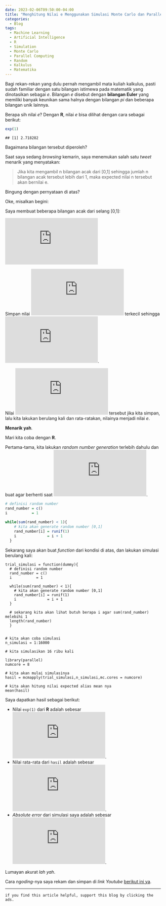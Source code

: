 ```yaml
---
date: 2023-02-06T09:50:00-04:00
title: "Menghitung Nilai e Menggunakan Simulasi Monte Carlo dan Parallel Computing di R"
categories:
  - Blog
tags:
  - Machine Learning
  - Artificial Intelligence
  - R
  - Simulation
  - Monte Carlo
  - Parallel Computing
  - Random
  - Kalkulus
  - Matematika
---
```



Bagi rekan-rekan yang dulu pernah mengambil mata kuliah kalkulus, pasti
sudah familiar dengan satu bilangan istimewa pada matematik yang
dinotasikan sebagai *e*. Bilangan *e* disebut dengan **bilangan Euler**
yang memiliki banyak keunikan sama halnya dengan bilangan *pi* dan
beberapa bilangan unik lainnya.

Berapa sih nilai *e*? Dengan **R**, nilai *e* bisa dilihat dengan cara
sebagai berikut:

``` r
exp(1)
```

    ## [1] 2.718282

Bagaimana bilangan tersebut diperoleh?

Saat saya sedang *browsing* kemarin, saya menemukan salah satu *tweet*
menarik yang menyatakan:

> Jika kita mengambil n bilangan acak dari \[0,1\] sehingga jumlah n
> bilangan acak tersebut lebih dari 1, maka expected nilai n tersebut
> akan bernilai e.

Bingung dengan pernyataan di atas?

Oke, misalkan begini:

Saya membuat beberapa bilangan acak dari selang \[0,1\]:

![X\_i,i = 1,2,..,n](https://latex.codecogs.com/png.latex?X_i%2Ci%20%3D%201%2C2%2C..%2Cn "X_i,i = 1,2,..,n")

Simpan nilai ![n](https://latex.codecogs.com/png.latex?n "n") terkecil
sehingga
![\\sum\_{i=1}^n X\_i &gt; 1](https://latex.codecogs.com/png.latex?%5Csum_%7Bi%3D1%7D%5En%20X_i%20%3E%201 "\sum_{i=1}^n X_i > 1").

Nilai ![n](https://latex.codecogs.com/png.latex?n "n") tersebut jika
kita simpan, lalu kita lakukan berulang kali dan rata-ratakan, nilainya
menjadi nilai *e*.

**Menarik yah**.

Mari kita coba dengan **R**.

Pertama-tama, kita lakukan *random number generation* terlebih dahulu
dan buat agar berhenti saat
![\\sum\_{i=1}^n X\_i &gt; 1](https://latex.codecogs.com/png.latex?%5Csum_%7Bi%3D1%7D%5En%20X_i%20%3E%201 "\sum_{i=1}^n X_i > 1").

``` r
# definisi random number
rand_number = c()
i           = 1
  
while(sum(rand_number) < 1){
    # kita akan generate random number [0,1]
    rand_number[i] = runif(1)
    i              = i + 1
  }
```

Sekarang saya akan buat *function* dari kondisi di atas, dan lakukan
simulasi berulang kali:

    trial_simulasi = function(dummy){
      # definisi random number
      rand_number = c()
      i           = 1
      
      while(sum(rand_number) < 1){
        # kita akan generate random number [0,1]
        rand_number[i] = runif(1)
        i              = i + 1
      }
      
      # sekarang kita akan lihat butuh berapa i agar sum(rand_number) melebihi 1
      length(rand_number)
      }


    # kita akan coba simulasi
    n_simulasi = 1:16000

    # kita simulasikan 16 ribu kali

    library(parallel)
    numcore = 8

    # kita akan mulai simulasinya
    hasil = mcmapply(trial_simulasi,n_simulasi,mc.cores = numcore)

    # kita akan hitung nilai expected alias mean nya
    mean(hasil)

Saya dapatkan hasil sebagai berikut:

-   Nilai `exp(1)` dari **R** adalah sebesar
    ![2.718282](https://latex.codecogs.com/png.latex?2.718282 "2.718282").
-   Nilai rata-rata dari `hasil` adalah sebesar
    ![2.713812](https://latex.codecogs.com/png.latex?2.713812 "2.713812").
-   *Absolute error* dari simulasi saya adalah sebesar
    ![0.004469328](https://latex.codecogs.com/png.latex?0.004469328 "0.004469328").

Lumayan akurat *lah yah*.

Cara _ngoding_-nya saya rekam dan simpan di _link Youtube_ [berikut ini ya](https://youtu.be/M5ZzPAPJlY0).

------------------------------------------------------------------------

`if you find this article helpful, support this blog by clicking the ads.`

